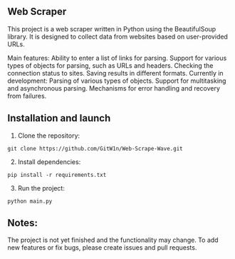 ## Web Scraper
This project is a web scraper written in Python using the BeautifulSoup library. It is designed to collect data from websites based on user-provided URLs.

Main features:
Ability to enter a list of links for parsing.
Support for various types of objects for parsing, such as URLs and headers.
Checking the connection status to sites.
Saving results in different formats.
Currently in development:
Parsing of various types of objects.
Support for multitasking and asynchronous parsing.
Mechanisms for error handling and recovery from failures.

## Installation and launch
1. Clone the repository:
```
git clone https://github.com/GitW1n/Web-Scrape-Wave.git
```
2. Install dependencies:
```
pip install -r requirements.txt
```
3. Run the project:
```
python main.py
```

## Notes:
The project is not yet finished and the functionality may change.
To add new features or fix bugs, please create issues and pull requests.
